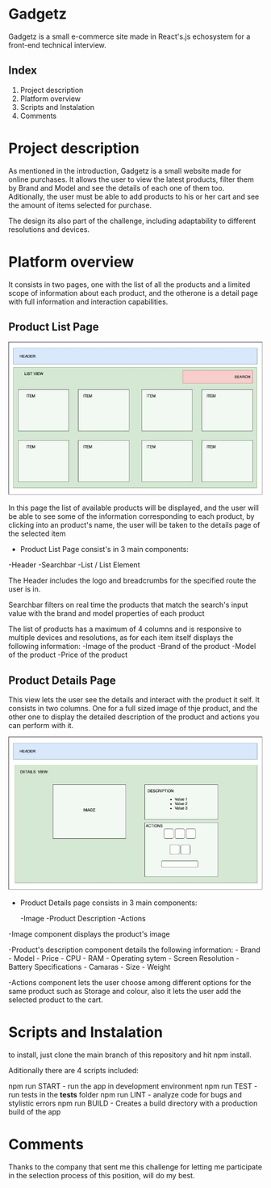 # Gadgetz   

Gadgetz is a small e-commerce site made in React's.js echosystem for a front-end technical interview. 

## Index

1. Project description
2. Platform overview
3. Scripts and Instalation
4. Comments

# Project description

 As mentioned in the introduction, Gadgetz is a small website made for online purchases. It allows the user to view the latest products, filter them by Brand and Model and see the details of each one of them too. Aditionally, the user must be able to add products to his or her cart and see the amount of items selected for purchase.

  The design its also part of the challenge, including adaptability to different resolutions and devices. 


# Platform overview 

It consists in two pages, one with the list of all the products and a limited scope of information about each product, and the otherone is a detail page with full information and interaction capabilities.

## Product List Page
![Screenshot](./screenshots/PLP.jpeg)

In this page the list of available products will be displayed, and the user will be able to see some of the information corresponding to each product, by clicking into an product's name, the user will be taken to the details page of the selected item

- Product List Page consist's in 3 main components:

-Header
-Searchbar
-List / List Element


The Header includes the logo and breadcrumbs for the specified route the user is in.

Searchbar filters on real time the products that match the search's input value with the brand and model properties of each product

The list of products has a maximum of 4 columns and is responsive to multiple devices and resolutions, as for each item itself displays the following information:
    -Image of the product
    -Brand of the product
    -Model of the product
    -Price of the product

## Product Details Page

 This view lets the user see the details and interact with the product it self.
 It consists in two columns. 
 One for a full sized image of thje product, and the other one to display the detailed description of the product and actions you can perform with it. 

![Screenshot](./screenshots/PDP.jpeg)

- Product Details page consists in 3 main components:

    -Image
    -Product Description
    -Actions

-Image component displays the product's image

-Product's description component details the following information:
    - Brand
    - Model
    - Price
    - CPU
    - RAM
    - Operating sytem
    - Screen Resolution
    - Battery Specifications
    - Camaras
    - Size
    - Weight

-Actions component lets the user choose among different options for the same product such as Storage and colour, also it lets the user add the selected product to the cart.





# Scripts and Instalation

to install, just clone the main branch of this repository and hit npm install.

 Aditionally there are 4 scripts included:

npm run START - run the app in development environment
npm run TEST  - run tests in the __tests__ folder
npm run LINT  - analyze code for bugs and stylistic errors
npm run BUILD - Creates a build directory with a production build of the app


# Comments

 Thanks to the company that sent me this challenge for letting me participate in the selection process of this position, will do my best.



